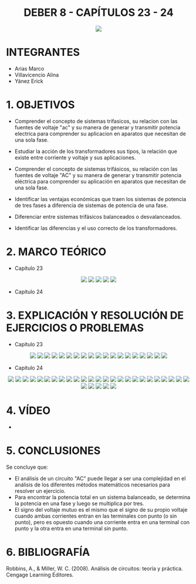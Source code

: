 <div align="center">

# DEBER 8 - CAPÍTULOS 23 - 24
  
![](https://github.com/erickyanez1/IMAGENES-DEBER-1/blob/main/espe.png) 

</div>

# **INTEGRANTES**

- Arias Marco
- Villavicencio Alina
- Yánez Erick


# **1. OBJETIVOS**

  - Comprender el concepto de sistemas trifasicos, su relacion con las fuentes de voltaje "ac" y su manera de generar y transmitir potencia electrica para comprender su aplicacion en aparatos que necesitan de una sola fase.


  - Estudiar la acción de los transformadores sus tipos, la relación que existe entre corriente y voltaje y sus aplicaciones.
  - Comprender el concepto de sistemas trifásicos, su relación con las fuentes de voltaje "AC" y su manera de generar y transmitir potencia eléctrica para comprender su aplicación en aparatos que necesitan de una sola fase.
  - Identificar las ventajas económicas que traen los sistemas de potencia de tres fases a diferencia de sistemas de potencia de una fase.
  - Diferenciar entre sistemas trifásicos balanceados o desvalanceados.
  - Identificar las diferencias y el uso correcto de los transformadores.
  
# **2. MARCO TEÓRICO**

- Capítulo 23
<div align="center">

![](https://github.com/erickyanez1/DEBER9/blob/main/IMG/Mapa_cap23_1.png)
![](https://github.com/erickyanez1/DEBER9/blob/main/IMG/Mapa_cap23_2.png)
![](https://github.com/erickyanez1/DEBER9/blob/main/IMG/Mapa_cap23_3.png)
![](https://github.com/erickyanez1/DEBER9/blob/main/IMG/Mapa_cap23_4.png)
![](https://github.com/erickyanez1/DEBER9/blob/main/IMG/Mapa_cap23_5.png)

</div>


- Capítulo 24
<div align="center">


  
</div>




# **3. EXPLICACIÓN Y RESOLUCIÓN DE EJERCICIOS O PROBLEMAS**

- Capítulo 23
<div align="center">

![](https://github.com/erickyanez1/DEBER9/blob/main/IMG/1.PNG)
![](https://github.com/erickyanez1/DEBER9/blob/main/IMG/3-1.PNG)
![](https://github.com/erickyanez1/DEBER9/blob/main/IMG/3-2.PNG)
![](https://github.com/erickyanez1/DEBER9/blob/main/IMG/3-3.PNG)
![](https://github.com/erickyanez1/DEBER9/blob/main/IMG/7-1.PNG)
![](https://github.com/erickyanez1/DEBER9/blob/main/IMG/7-2.PNG)
![](https://github.com/erickyanez1/DEBER9/blob/main/IMG/9.PNG)
![](https://github.com/erickyanez1/DEBER9/blob/main/IMG/9-2.PNG)
![](https://github.com/erickyanez1/DEBER9/blob/main/IMG/13.PNG)
![](https://github.com/erickyanez1/DEBER9/blob/main/IMG/17.png)
![](https://github.com/erickyanez1/DEBER9/blob/main/IMG/19-21.png)
![](https://github.com/erickyanez1/DEBER9/blob/main/IMG/23-25.png)
![](https://github.com/erickyanez1/DEBER9/blob/main/IMG/27.png)
![](https://github.com/erickyanez1/DEBER9/blob/main/IMG/29-31.png)
![](https://github.com/erickyanez1/DEBER9/blob/main/IMG/Ejer-cap23-33.png)
![](https://github.com/erickyanez1/DEBER9/blob/main/IMG/Ejer-cap23-35.png)
![](https://github.com/erickyanez1/DEBER9/blob/main/IMG/Ejer-cap23-37.png)
![](https://github.com/erickyanez1/DEBER9/blob/main/IMG/Ejer-cap23-39.png)
![](https://github.com/erickyanez1/DEBER9/blob/main/IMG/Ejer-cap23-41.png)

</div>

- Capítulo 24
<div align="center">

![](https://github.com/erickyanez1/DEBER9/blob/main/IMG/Ejer-cap24-1.png)
![](https://github.com/erickyanez1/DEBER9/blob/main/IMG/Ejer-cap24-3.png)
![](https://github.com/erickyanez1/DEBER9/blob/main/IMG/Ejer-cap24-5.png)
![](https://github.com/erickyanez1/DEBER9/blob/main/IMG/Ejer-cap24-7.png)
![](https://github.com/erickyanez1/DEBER9/blob/main/IMG/Ejer-cap24-9.png)
![](https://github.com/erickyanez1/DEBER9/blob/main/IMG/Ejer-cap24-11.png)
![](https://github.com/erickyanez1/DEBER9/blob/main/IMG/Ejer-cap24-13%20y%2015.png)
![](https://github.com/erickyanez1/DEBER9/blob/main/IMG/Ejer-cap24-17.png)
![](https://github.com/erickyanez1/DEBER9/blob/main/IMG/Ejer-cap24-19.png)
![](https://github.com/erickyanez1/DEBER9/blob/main/IMG/Ejer-cap24-21.png)
![](https://github.com/erickyanez1/DEBER9/blob/main/IMG/Ejer-cap24-23.png)
![](https://github.com/erickyanez1/DEBER9/blob/main/IMG/Ejercicios_Cap24_P1.jpg)
![](https://github.com/erickyanez1/DEBER9/blob/main/IMG/Ejercicios_Cap24_P2.jpg)
![](https://github.com/erickyanez1/DEBER9/blob/main/IMG/Ejercicios_Cap24_P3.jpg)
![](https://github.com/erickyanez1/DEBER9/blob/main/IMG/Ejercicios_Cap24_P4.jpg)
![](https://github.com/erickyanez1/DEBER9/blob/main/IMG/Ejercicios_Cap24_P5.jpg)
![](https://github.com/erickyanez1/DEBER9/blob/main/IMG/Ejercicios_Cap24_P6.jpg)
![](https://github.com/erickyanez1/DEBER9/blob/main/IMG/Ejercicios_Cap24_P7.jpg)
![](https://github.com/erickyanez1/DEBER9/blob/main/IMG/Ejercicios_Cap24_P8.jpg)
![](https://github.com/erickyanez1/DEBER9/blob/main/IMG/Ejercicios_Cap24_P9.jpg)
![](https://github.com/erickyanez1/DEBER9/blob/main/IMG/Ejercicios_Cap24_P10.jpg)
![](https://github.com/erickyanez1/DEBER9/blob/main/IMG/Ejercicios_Cap24_P11.jpg)
![](https://github.com/erickyanez1/DEBER9/blob/main/IMG/Ejercicios_Cap24_P12.jpg)
![](https://github.com/erickyanez1/DEBER9/blob/main/IMG/Ejercicios_Cap24_P13.jpg)
![](https://github.com/erickyanez1/DEBER9/blob/main/IMG/Ejercicios_Cap24_P14.jpg)
![](https://github.com/erickyanez1/DEBER9/blob/main/IMG/Ejercicios_Cap24_P15.jpg)
![](https://github.com/erickyanez1/DEBER9/blob/main/IMG/Ejercicios_Cap24_P16.jpg)
![](https://github.com/erickyanez1/DEBER9/blob/main/IMG/Ejercicios_Cap24_P17.jpg)
![](https://github.com/erickyanez1/DEBER9/blob/main/IMG/Ejercicios_Cap24_P18.jpg)
![](https://github.com/erickyanez1/DEBER9/blob/main/IMG/Ejercicios_Cap24_P19.jpg)
  
</div>

# **4. VÍDEO**

- 

# **5. CONCLUSIONES**

Se concluye que:

- El análisis de un circuito "AC" puede llegar a ser una complejidad en el análisis de los diferentes métodos matemáticos necesarios para resolver un ejercicio.
- Para encontrar la potencia total en un sistema balanceado, se determina la potencia en una fase y luego se multiplica por tres.
- El signo del voltaje mutuo es el mismo que el signo de su propio voltaje cuando ambas corrientes entran en las terminales con punto (o sin punto), pero es opuesto cuando una corriente entra en una terminal con punto y la otra entra en una terminal sin punto.


# **6. BIBLIOGRAFÍA**

Robbins, A., & Miller, W. C. (2008). Análisis de circuitos: teoría y práctica. Cengage Learning Editores.
